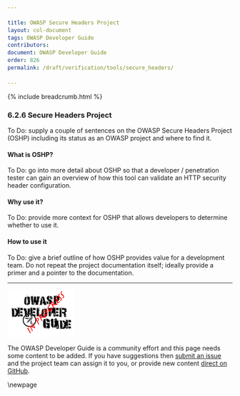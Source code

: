 ```yaml
---

title: OWASP Secure Headers Project
layout: col-document
tags: OWASP Developer Guide
contributors:
document: OWASP Developer Guide
order: 826
permalink: /draft/verification/tools/secure_headers/

---
```


{% include breadcrumb.html %}

### 6.2.6 Secure Headers Project

To Do: supply a couple of sentences on the OWASP Secure Headers Project (OSHP)
including its status as an OWASP project and where to find it.

#### What is OSHP?

To Do: go into more detail about OSHP so that a developer / penetration tester
can gain an overview of how this tool can validate an HTTP security header configuration.

#### Why use it?

To Do: provide more context for OSHP that allows developers to determine whether to use it.

#### How to use it

To Do: give a brief outline of how OSHP provides value for a development team.
Do not repeat the project documentation itself; ideally provide a primer and a pointer to the documentation.

----

![Developer Guide](../../../assets/images/dg_wip.png "OWASP Developer Guide")

The OWASP Developer Guide is a community effort and this page needs some content to be added.
If you have suggestions then [submit an issue][issue080206] and the project team can assign it to you,
or provide new content [direct on GitHub][edit080206].

[issue080206]: https://github.com/OWASP/www-project-developer-guide/issues/new?labels=enhancement&template=request.md&title=Update:%2008-verification/02-tools/06-secure-headers
[edit080206]: https://github.com/OWASP/www-project-developer-guide/blob/main/draft/08-verification/02-tools/06-secure-headers.md

\newpage
